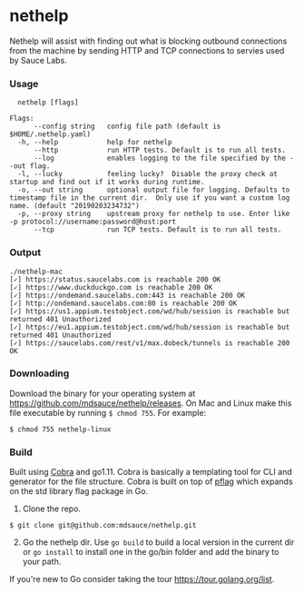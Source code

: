 # nethelp
Nethelp will assist with finding out what is blocking outbound connections from the machine by sending HTTP and TCP connections to servies used by Sauce Labs.

### Usage
```
  nethelp [flags]

Flags:
      --config string   config file path (default is $HOME/.nethelp.yaml)
  -h, --help            help for nethelp
      --http            run HTTP tests. Default is to run all tests.
      --log             enables logging to the file specified by the --out flag.
  -l, --lucky           feeling lucky?  Disable the proxy check at startup and find out if it works during runtime.
  -o, --out string      optional output file for logging. Defaults to timestamp file in the current dir.  Only use if you want a custom log name. (default "20190203234732")
  -p, --proxy string    upstream proxy for nethelp to use. Enter like -p protocol://username:password@host:port
      --tcp             run TCP tests. Default is to run all tests.
```

### Output
```
./nethelp-mac
[✓] https://status.saucelabs.com is reachable 200 OK
[✓] https://www.duckduckgo.com is reachable 200 OK
[✓] https://ondemand.saucelabs.com:443 is reachable 200 OK
[✓] http://ondemand.saucelabs.com:80 is reachable 200 OK
[✓] https://us1.appium.testobject.com/wd/hub/session is reachable but returned 401 Unauthorized
[✓] https://eu1.appium.testobject.com/wd/hub/session is reachable but returned 401 Unauthorized
[✓] https://saucelabs.com/rest/v1/max.dobeck/tunnels is reachable 200 OK
```

### Downloading
Download the binary for your operating system at https://github.com/mdsauce/nethelp/releases.
On Mac and Linux make this file executable by running `$ chmod 755`.  For example:
```
$ chmod 755 nethelp-linux
```

### Build
Built using [Cobra](https://github.com/spf13/cobra) and go1.11.  Cobra is basically a templating tool for CLI and generator for the file structure. Cobra is built  on top of [pflag](https://github.com/spf13/pflag) which expands on the std library flag package in Go.

1. Clone the repo.
```
$ git clone git@github.com:mdsauce/nethelp.git
```
2. Go the nethelp dir.  Use `go build` to build a local version in the current dir or `go install` to install one in the go/bin folder and add the binary to your path.

If you're new to Go consider taking the tour https://tour.golang.org/list. 

